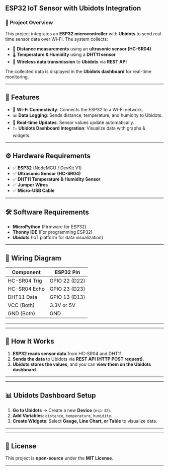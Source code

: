 ## **ESP32 IoT Sensor with Ubidots Integration**  

### 📌 **Project Overview**  
This project integrates an **ESP32 microcontroller** with **Ubidots** to send real-time sensor data over Wi-Fi. The system collects:  
- 📏 **Distance measurements** using an **ultrasonic sensor (HC-SR04)**  
- 🌡 **Temperature & Humidity** using a **DHT11 sensor**  
- 📡 **Wireless data transmission** to **Ubidots** via **REST API**  

The collected data is displayed in the **Ubidots dashboard** for real-time monitoring.  

---

## 🚀 **Features**
- 📡 **Wi-Fi Connectivity**: Connects the ESP32 to a Wi-Fi network.  
- 📊 **Data Logging**: Sends distance, temperature, and humidity to Ubidots.  
- 🔄 **Real-time Updates**: Sensor values update automatically.  
- 📉 **Ubidots Dashboard Integration**: Visualize data with graphs & widgets.  

---

## ⚙️ **Hardware Requirements**
- ✅ **ESP32** (NodeMCU / DevKit V1)  
- ✅ **Ultrasonic Sensor (HC-SR04)**  
- ✅ **DHT11 Temperature & Humidity Sensor**  
- ✅ **Jumper Wires**  
- ✅ **Micro-USB Cable**  

---

## 🛠 **Software Requirements**
- **MicroPython** (Firmware for ESP32)  
- **Thonny IDE** (For programming ESP32)  
- **Ubidots** (IoT platform for data visualization)  

---

## 🔌 **Wiring Diagram**
| Component  | ESP32 Pin  |
|------------|-----------|
| HC-SR04 Trig | GPIO 22 (D22) |
| HC-SR04 Echo | GPIO 23 (D23) |
| DHT11 Data | GPIO 13 (D13) |
| VCC (Both) | 3.3V or 5V |
| GND (Both) | GND |

---

---

## 🚀 **How It Works**
1. **ESP32 reads sensor data** from HC-SR04 and DHT11.  
2. **Sends the data** to Ubidots via **REST API (HTTP POST request)**.  
3. **Ubidots stores the values**, and you can **view them on the Ubidots dashboard**.  

---

---

## 📊 **Ubidots Dashboard Setup**
1. **Go to Ubidots** → Create a new **Device** (`esp-32`).  
2. **Add Variables**: `distance`, `temperature`, `humidity`.  
3. **Create Widgets**: Select **Gauge, Line Chart, or Table** to visualize data.  

---

---

## 📜 **License**
This project is **open-source** under the **MIT License**.  

---
